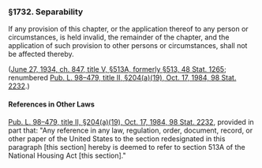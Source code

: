 ### §1732. Separability ###

If any provision of this chapter, or the application thereof to any person or circumstances, is held invalid, the remainder of the chapter, and the application of such provision to other persons or circumstances, shall not be affected thereby.

([June 27, 1934, ch. 847, title V, §513A, formerly §513, 48 Stat. 1265](/statviewer.htm?volume=48&page=1265); renumbered [Pub. L. 98–479, title II, §204(a)(19), Oct. 17, 1984, 98 Stat. 2232](/statviewer.htm?volume=98&page=2232).)

#### References in Other Laws ####

[Pub. L. 98–479, title II, §204(a)(19), Oct. 17, 1984, 98 Stat. 2232](/statviewer.htm?volume=98&page=2232), provided in part that: "Any reference in any law, regulation, order, document, record, or other paper of the United States to the section redesignated in this paragraph [this section] hereby is deemed to refer to section 513A of the National Housing Act [this section]."